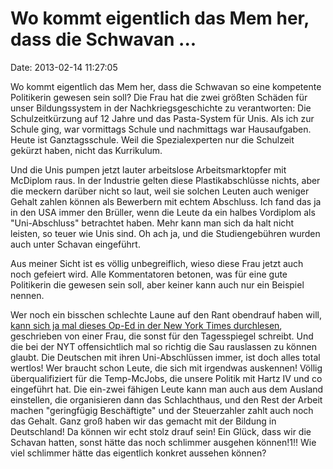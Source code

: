 Wo kommt eigentlich das Mem her, dass die Schwavan \...
=======================================================

Date: 2013-02-14 11:27:05

Wo kommt eigentlich das Mem her, dass die Schwavan so eine kompetente
Politikerin gewesen sein soll? Die Frau hat die zwei größten Schäden für
unser Bildungssystem in der Nachkriegsgeschichte zu verantworten: Die
Schulzeitkürzung auf 12 Jahre und das Pasta-System für Unis. Als ich zur
Schule ging, war vormittags Schule und nachmittags war Hausaufgaben.
Heute ist Ganztagsschule. Weil die Spezialexperten nur die Schulzeit
gekürzt haben, nicht das Kurrikulum.

Und die Unis pumpen jetzt lauter arbeitslose Arbeitsmarktopfer mit
McDiplom raus. In der Industrie gelten diese Plastikabschlüsse nichts,
aber die meckern darüber nicht so laut, weil sie solchen Leuten auch
weniger Gehalt zahlen können als Bewerbern mit echtem Abschluss. Ich
fand das ja in den USA immer den Brüller, wenn die Leute da ein halbes
Vordiplom als \"Uni-Abschluss\" betrachtet haben. Mehr kann man sich da
halt nicht leisten, so teuer wie Unis sind. Oh ach ja, und die
Studiengebühren wurden auch unter Schavan eingeführt.

Aus meiner Sicht ist es völlig unbegreiflich, wieso diese Frau jetzt
auch noch gefeiert wird. Alle Kommentatoren betonen, was für eine gute
Politikerin die gewesen sein soll, aber keiner kann auch nur ein
Beispiel nennen.

Wer noch ein bisschen schlechte Laune auf den Rant obendrauf haben will,
[kann sich ja mal dieses Op-Ed in der New York Times
durchlesen](http://www.nytimes.com/2013/02/13/opinion/notes-on-german-scandal.html),
geschrieben von einer Frau, die sonst für den Tagesspiegel schreibt. Und
die bei der NYT offensichtlich mal so richtig die Sau rauslassen zu
können glaubt. Die Deutschen mit ihren Uni-Abschlüssen immer, ist doch
alles total wertlos! Wer braucht schon Leute, die sich mit irgendwas
auskennen! Völlig überqualifiziert für die Temp-McJobs, die unsere
Politik mit Hartz IV und co eingeführt hat. Die ein-zwei fähigen Leute
kann man auch aus dem Ausland einstellen, die organisieren dann das
Schlachthaus, und den Rest der Arbeit machen \"geringfügig
Beschäftigte\" und der Steuerzahler zahlt auch noch das Gehalt. Ganz
groß haben wir das gemacht mit der Bildung in Deutschland! Da können wir
echt stolz drauf sein! Ein Glück, dass wir die Schavan hatten, sonst
hätte das noch schlimmer ausgehen können!1!! Wie viel schlimmer hätte
das eigentlich konkret aussehen können?

